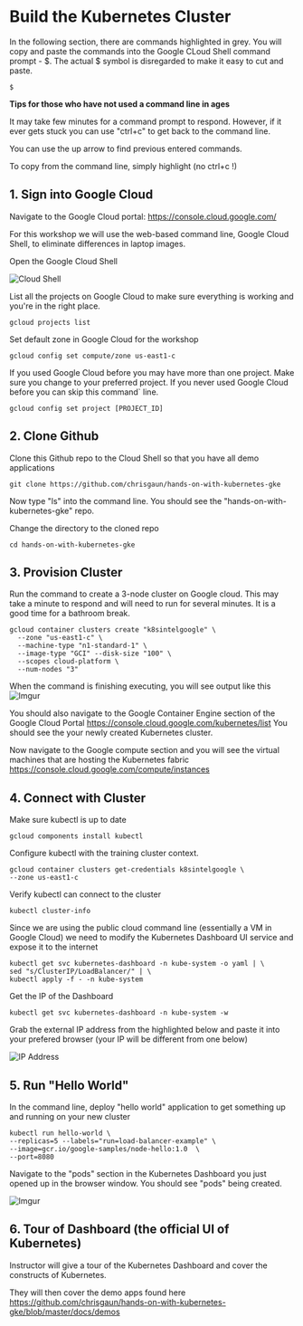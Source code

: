# Build the Kubernetes Cluster
In the following section, there are commands highlighted in grey. You will copy and paste the commands into the Google CLoud Shell command prompt - $. The actual $ symbol is disregarded to make it easy to cut and paste. 
```
$
```
**Tips for those who have not used a command line in ages**

It may take few minutes for a command prompt to respond. However, if it ever gets stuck you can use "ctrl+c" to get back to the command line. 

You can use the up arrow to find previous entered commands. 

To copy from the command line, simply highlight (no ctrl+c !) 

## 1. Sign into Google Cloud

Navigate to the Google Cloud portal: https://console.cloud.google.com/ 

For this workshop we will use the web-based command line, Google Cloud Shell, to eliminate differences in laptop images. 

Open the Google Cloud Shell

![Cloud Shell](https://image.ibb.co/ccoxLF/cloudshell.png)

List all the projects on Google Cloud to make sure everything is working and you're in the right place. 
```
gcloud projects list
```
Set default zone in Google Cloud for the workshop
```
gcloud config set compute/zone us-east1-c
```
If you used Google Cloud before you may have more than one project. Make sure you change to your preferred project. If you never used Google Cloud before you can skip this command` line.
```
gcloud config set project [PROJECT_ID]
```
## 2. Clone Github

Clone this Github repo to the Cloud Shell so that you have all demo applications

```
git clone https://github.com/chrisgaun/hands-on-with-kubernetes-gke 
```

Now type "ls" into the command line. You should see the "hands-on-with-kubernetes-gke" repo. 

Change the directory to the cloned repo

```
cd hands-on-with-kubernetes-gke
```

## 3. Provision Cluster

Run the command to create a 3-node cluster on Google cloud. This may take a minute to respond and will need to run for several minutes. It is a good time for a bathroom break.  

```
gcloud container clusters create "k8sintelgoogle" \
  --zone "us-east1-c" \
  --machine-type "n1-standard-1" \
  --image-type "GCI" --disk-size "100" \
  --scopes cloud-platform \
  --num-nodes "3"
``` 
When the command is finishing executing, you will see output like this
![Imgur](http://i.imgur.com/zAMyyez.png)

You should also navigate to the Google Container Engine section of the Google Cloud Portal https://console.cloud.google.com/kubernetes/list You should see the your newly created Kubernetes cluster.

Now navigate to the Google compute section and you will see the virtual machines that are hosting the Kubernetes fabric https://console.cloud.google.com/compute/instances  

## 4. Connect with Cluster

Make sure kubectl is up to date

```
gcloud components install kubectl
```

Configure kubectl with the training cluster context. 

```
gcloud container clusters get-credentials k8sintelgoogle \
--zone us-east1-c 
```

Verify kubectl can connect to the cluster

```
kubectl cluster-info
```

Since we are using the public cloud command line (essentially a VM in Google Cloud) we need to modify the Kubernetes Dashboard UI service and expose it to the internet

```
kubectl get svc kubernetes-dashboard -n kube-system -o yaml | \
sed "s/ClusterIP/LoadBalancer/" | \
kubectl apply -f - -n kube-system
```
Get the IP of the Dashboard

```
kubectl get svc kubernetes-dashboard -n kube-system -w
```
Grab the external IP address from the highlighted below and paste it into your prefered browser (your IP will be different from one below) 

![IP Address](http://i.imgur.com/i1hlPV2.png)

## 5. Run "Hello World"

In the command line, deploy "hello world" application to get something up and running on your new cluster

```
kubectl run hello-world \
--replicas=5 --labels="run=load-balancer-example" \
--image=gcr.io/google-samples/node-hello:1.0  \
--port=8080
```
Navigate to the "pods" section in the Kubernetes Dashboard you just opened up in the browser window. You should see "pods" being created. 

![Imgur](http://i.imgur.com/j8oVACv.png)

## 6. Tour of Dashboard (the official UI of Kubernetes)

Instructor will give a tour of the Kubernetes Dashboard and cover the constructs of Kubernetes. 

They will then cover the demo apps found here https://github.com/chrisgaun/hands-on-with-kubernetes-gke/blob/master/docs/demos 
